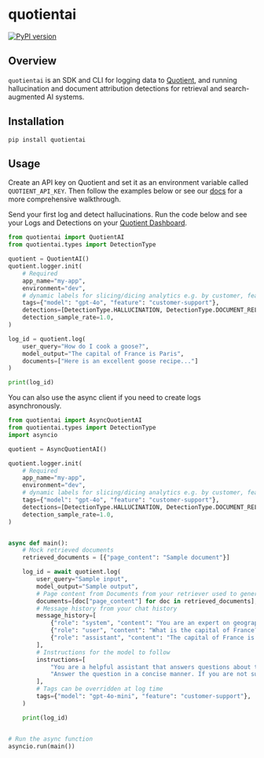 # quotientai
[![PyPI version](https://img.shields.io/pypi/v/quotientai)](https://pypi.org/project/quotientai)

## Overview

`quotientai` is an SDK and CLI for logging data to [Quotient](https://quotientai.co), and running hallucination and document attribution detections for retrieval and search-augmented AI systems.

## Installation

```console
pip install quotientai
```

## Usage

Create an API key on Quotient and set it as an environment variable called `QUOTIENT_API_KEY`. Then follow the examples below or see our [docs](https://docs.quotientai.co) for a more comprehensive walkthrough.

Send your first log and detect hallucinations. Run the code below and see your Logs and Detections on your [Quotient Dashboard](https://app.quotientai.co/dashboard).

```python
from quotientai import QuotientAI
from quotientai.types import DetectionType

quotient = QuotientAI()
quotient.logger.init(
    # Required
    app_name="my-app",
    environment="dev",
    # dynamic labels for slicing/dicing analytics e.g. by customer, feature, etc
    tags={"model": "gpt-4o", "feature": "customer-support"},
    detections=[DetectionType.HALLUCINATION, DetectionType.DOCUMENT_RELEVANCY],
    detection_sample_rate=1.0,
)

log_id = quotient.log(
    user_query="How do I cook a goose?",
    model_output="The capital of France is Paris",
    documents=["Here is an excellent goose recipe..."]
)

print(log_id)
```

You can also use the async client if you need to create logs asynchronously.

```python
from quotientai import AsyncQuotientAI
from quotientai.types import DetectionType
import asyncio

quotient = AsyncQuotientAI()

quotient.logger.init(
    # Required
    app_name="my-app",
    environment="dev",
    # dynamic labels for slicing/dicing analytics e.g. by customer, feature, etc
    tags={"model": "gpt-4o", "feature": "customer-support"},
    detections=[DetectionType.HALLUCINATION, DetectionType.DOCUMENT_RELEVANCY],
    detection_sample_rate=1.0,
)


async def main():
    # Mock retrieved documents
    retrieved_documents = [{"page_content": "Sample document"}]

    log_id = await quotient.log(
        user_query="Sample input",
        model_output="Sample output",
        # Page content from Documents from your retriever used to generate the model output
        documents=[doc["page_content"] for doc in retrieved_documents],
        # Message history from your chat history
        message_history=[
            {"role": "system", "content": "You are an expert on geography."},
            {"role": "user", "content": "What is the capital of France?"},
            {"role": "assistant", "content": "The capital of France is Paris"},
        ],
        # Instructions for the model to follow
        instructions=[
            "You are a helpful assistant that answers questions about the world.",
            "Answer the question in a concise manner. If you are not sure, say 'I don't know'.",
        ],
        # Tags can be overridden at log time
        tags={"model": "gpt-4o-mini", "feature": "customer-support"},
    )

    print(log_id)


# Run the async function
asyncio.run(main())
```
